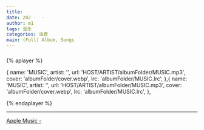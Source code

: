 ```yaml
---
title: 
date: 202 -  -
author: m1
tags: 音乐
categories: 浊音
main: (Full) Album, Songs
---
```


### 

{% aplayer  %}

{
name: 'MUSIC',
artist: '',
url: 'HOST/ARTIST/albumFolder/MUSIC.mp3',
cover: 'albumFolder/cover.webp',
lrc: 'albumFolder/MUSIC.lrc',
},{
name: 'MUSIC',
artist: '',
url: 'HOST/ARTIST/albumFolder/MUSIC.mp3',
cover: 'albumFolder/cover.webp',
lrc: 'albumFolder/MUSIC.lrc',
},

{% endaplayer %}

---

[Apple Music - ]()

<!--wiki内容替换： \[[0-9]{1,2}\]  -->
